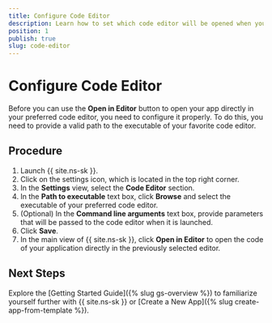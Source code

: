 ```yaml
---
title: Configure Code Editor
description: Learn how to set which code editor will be opened when you click the "Open in Editor" button in NativeScript Sidekick.
position: 1
publish: true
slug: code-editor
---
```


# Configure Code Editor

Before you can use the **Open in Editor** button to open your app directly in your preferred code editor, you need to configure it properly. To do this, you need to provide a valid path to the executable of your favorite code editor. 

## Procedure

1. Launch {{ site.ns-sk }}.
1. Click on the settings icon, which is located in the top right corner.
1. In the **Settings** view, select the **Code Editor** section.
1. In the **Path to executable** text box, click **Browse** and select the executable of your preferred code editor.
1. (Optional) In the **Command line arguments** text box, provide parameters that will be passed to the code editor when it is launched. 
1. Click **Save**.
1. In the main view of {{ site.ns-sk }}, click **Open in Editor** to open the code of your application directly in the previously selected editor.

## Next Steps

Explore the [Getting Started Guide]({% slug gs-overview %}) to familiarize yourself further with {{ site.ns-sk }} or [Create a New App]({% slug create-app-from-template %}).